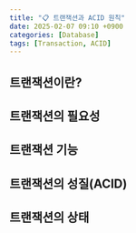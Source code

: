 ```yaml
---
title: "📋 트랜잭션과 ACID 원칙"
date: 2025-02-07 09:10 +0900
categories: [Database]
tags: [Transaction, ACID]
---
```


## 트랜잭션이란?


## 트랜잭션의 필요성

## 트랜잭션 기능

## 트랜잭션의 성질(ACID)

## 트랜잭션의 상태




